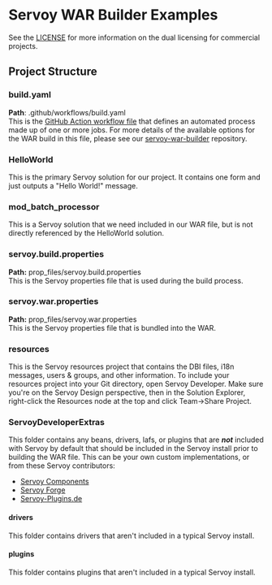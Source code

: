 # Servoy WAR Builder Examples
See the [LICENSE](LICENSE.md) for more information on the dual licensing for commercial projects.

## Project Structure

### build.yaml
**Path**: .github/workflows/build.yaml  
This is the [GitHub Action workflow file](https://docs.github.com/en/actions/using-workflows/workflow-syntax-for-github-actions) that defines an automated process made up of one or more jobs. For more details of the available options for the WAR build in this file, please see our [servoy-war-builder](https://github.com/itechpros/servoy-war-builder) repository.

### HelloWorld
This is the primary Servoy solution for our project. It contains one form and just outputs a "Hello World!" message.

### mod_batch_processor
This is a Servoy solution that we need included in our WAR file, but is not directly referenced by the HelloWorld solution.

### servoy.build.properties
**Path:** prop_files/servoy.build.properties  
This is the Servoy properties file that is used during the build process.

### servoy.war.properties
**Path:** prop_files/servoy.war.properties  
This is the Servoy properties file that is bundled into the WAR.

### resources
This is the Servoy resources project that contains the DBI files, i18n messages, users & groups, and other information. To include your resources project into your Git directory, open Servoy Developer. Make sure you're on the Servoy Design perspective, then in the Solution Explorer, right-click the Resources node at the top and click Team->Share Project.

### ServoyDeveloperExtras
This folder contains any beans, drivers, lafs, or plugins that are ***not*** included with Servoy by default that should be included in the Servoy install prior to building the WAR file. This can be your own custom implementations, or from these Servoy contributors:
- [Servoy Components](https://servoycomponents.com)
- [Servoy Forge](https://www.servoyforge.net/)
- [Servoy-Plugins.de](http://www.servoy-plugins.de)

#### drivers
This folder contains drivers that aren't included in a typical Servoy install.

#### plugins
This folder contains plugins that aren't included in a typical Servoy install.
